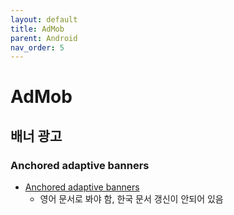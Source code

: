 ```yaml
---
layout: default
title: AdMob
parent: Android
nav_order: 5
---
```


# AdMob

## 배너 광고

### Anchored adaptive banners

- [Anchored adaptive banners](https://developers.google.com/admob/android/banner/anchored-adaptive?hl=en)
  - 영어 문서로 봐야 함, 한국 문서 갱신이 안되어 있음
  
